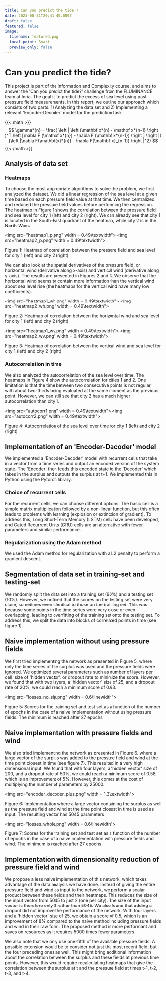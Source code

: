 ```yaml
---
title: Can you predict the tide ?
date: 2023-08-31T20:41:40.089Z
draft: false
featured: false
image:
  filename: featured.png
  focal_point: Smart
  preview_only: false
---
```

# Can you predict the tide?

This project is part of the Information and Complexity course, and aims to answer the 'Can you predict the tide?' challenge from the FLUMINANCE team at Inria. The goal is to predict the excess of sea level using past pressure field measurements. In this report, we outline our approach which consists of two parts: 1) Analyzing the data set and 2) Implementing a relevant 'Encoder-Decoder' model for the prediction task



{{< math >}}
$$
\gamma*{n} = \frac{ \left | \left (\mathbf x*{n} - \mathbf x*{n-1} \right )^T \left [\nabla F (\mathbf x*{n}) - \nabla F (\mathbf x*{n-1}) \right ] \right |}{\left |\nabla F(\mathbf{x}*{n}) - \nabla F(\mathbf{x}_{n-1}) \right |^2}
$$
{{< /math >}}

## Analysis of data set

### Heatmaps

To choose the most appropriate algorithms to solve the problem, we first analyzed the dataset. We did a linear regression of the sea level at a given time based on each pressure field value at that time. We then centralized and reduced the pressure field values before performing the regression. The heatmap in Figure 1 shows the correlation between the pressure field and sea level for city 1 (left) and city 2 (right). We can already see that city 1 is located in the South-East quadrant of the heatmap, while city 2 is in the North-West.

<img src="heatmap1_p.png" width = 0.49\textwidth"> <img src="heatmap2_p.png" width = 0.49\textwidth">

<div>Figure 1: Heatmap of correlation between the pressure field and sea level for city 1 (left) and city 2 (right)</div>

We can also look at the spatial derivatives of the pressure field, or horizontal wind (derivative along x-axis) and vertical wind (derivative along y-axis). The results are presented in Figures 2 and 3. We observe that the horizontal wind seems to contain more information than the vertical wind about sea level rise (the heatmaps for the vertical wind have many low coefficients).

<img src="heatmap1_wh.png" width = 0.49\textwidth"> <img src="heatmap2_wh.png" width = 0.49\textwidth">

<div>Figure 2: Heatmap of correlation between the horizontal wind and sea level for city 1 (left) and city 2 (right)</div>

<img src="heatmap1_wv.png" width = 0.49\textwidth"> <img src="heatmap2_wv.png" width = 0.49\textwidth">

<div>Figure 3: Heatmap of correlation between the vertical wind and sea level for city 1 (left) and city 2 (right)</div>

### Autocorrelation in time

We also analyzed the autocorrelation of the sea level over time. The heatmaps in Figure 4 show the autocorrelation for cities 1 and 2. One limitation is that the time between two consecutive points is not regular, with about two-thirds being evaluated at the same moment as the previous point. However, we can still see that city 2 has a much higher autocorrelation than city 1.

<img src="autocorr1.png" width = 0.49\textwidth"> <img src="autocorr2.png" width = 0.49\textwidth">

<div>Figure 4: Autocorrelation of the sea level over time for city 1 (left) and city 2 (right)</div>

## Implementation of an 'Encoder-Decoder' model

We implemented a 'Encoder-Decoder' model with recurrent cells that take in a vector from a time series and output an encoded version of the system state. The 'Encoder' then feeds this encoded state to the 'Decoder' which takes in the surplus and outputs the surplus at t+1. We implemented this in Python using the Pytorch library.

### Choice of recurrent cells

For the recurrent cells, we can choose different options. The basic cell is a simple matrix multiplication followed by a non-linear function, but this often leads to problems with learning (explosion or extinction of gradient). To address this, Long Short-Term Memory (LSTM) cells have been developed, and Gated Recurrent Units (GRU) cells are an alternative with fewer parameters and similar performance.

### Regularization using the Adam method

We used the Adam method for regularization with a L2 penalty to perform a gradient descent.

## Segmentation of data set in training-set and testing-set

We randomly split the data set into a training set (90%) and a testing set (10%). However, we noticed that the scores on the testing set were very close, sometimes even identical to those on the training set. This was because some points in the time series were very close or even overlapping, leading to overfitting of the training set onto the testing set. To address this, we split the data into blocks of correlated points in time (see figure 1).

## Naive implementation without using pressure fields

We first tried implementing the network as presented in Figure 5, where only the time series of the surplus was used and the pressure fields were ignored. We optimized several parameters such as number of layers per cell, size of 'hidden vector', or dropout rate to minimize the score. However, we found that with two layers, a 'hidden vector' size of 25, and a dropout rate of 20%, we could reach a minimum score of 0.63.

<img src="losses_no_slp.png" width = 0.6\linewidth">

<div>Figure 5: Scores for the training set and test set as a function of the number of epochs in the case of a naive implementation without using pressure fields. The minimum is reached after 27 epochs</div>

## Naive implementation with pressure fields and wind

We also tried implementing the network as presented in Figure 6, where a large vector of the surplus was added to the pressure field and wind at the time point closest in time (see figure 7). This resulted in a very high dimensional input. We found that with four layers, a 'hidden vector' size of 200, and a dropout rate of 50%, we could reach a minimum score of 0.58, which is an improvement of 5%. However, this comes at the cost of multiplying the number of parameters by $25000$.

<img src="encoder_decoder_plus.png" width = 1.3\textwidth">

<div>Figure 6: Implementation where a large vector containing the surplus as well as the pressure field and wind at the time point closest in time is used as input. The resulting vector has 5045 parameters</div>

<img src="losses_whole.png" width = 0.6\linewidth">

<div>Figure 7: Scores for the training set and test set as a function of the number of epochs in the case of a naive implementation with pressure fields and wind. The minimum is reached after 27 epochs</div>

## Implementation with dimensionality reduction of pressure field and wind

We propose a less naive implementation of this network, which takes advantage of the data analysis we have done. Instead of giving the entire pressure field and wind as input to the network, we perform a scalar product between these fields and their heatmaps. This reduces the size of the input vector from 5045 to just 2 (one per city). The size of the input vector is therefore only 8 rather than 5045. We also found that adding a dropout did not improve the performance of the network. With four layers and a 'hidden vector' size of 25, we obtain a score of 0.5, which is an improvement of 8% compared to the naive method including pressure fields and wind in their raw form. The proposed method is more performant and saves on resources as it requires 5000 times fewer parameters.

We also note that we only use one-fifth of the available pressure fields. A possible extension would be to consider not just the most recent field, but the four preceding ones as well. This might bring additional information about the correlation between the surplus and these fields at previous time points. However, this would require recalculating heatmaps that give the correlation between the surplus at t and the pressure field at times t-1, t-2, t-3, and t-4.